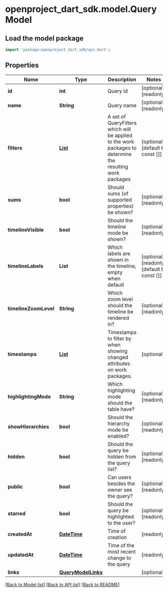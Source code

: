 # openproject_dart_sdk.model.QueryModel

## Load the model package
```dart
import 'package:openproject_dart_sdk/api.dart';
```

## Properties
Name | Type | Description | Notes
------------ | ------------- | ------------- | -------------
**id** | **int** | Query id | [optional] [readonly] 
**name** | **String** | Query name | [optional] [readonly] 
**filters** | [**List<QueryFilterInstanceSchemaModel>**](QueryFilterInstanceSchemaModel.md) | A set of QueryFilters which will be applied to the work packages to determine the resulting work packages | [optional] [default to const []]
**sums** | **bool** | Should sums (of supported properties) be shown? | [optional] [readonly] 
**timelineVisible** | **bool** | Should the timeline mode be shown? | [optional] [readonly] 
**timelineLabels** | **List<String>** | Which labels are shown in the timeline, empty when default | [optional] [readonly] [default to const []]
**timelineZoomLevel** | **String** | Which zoom level should the timeline be rendered in? | [optional] [readonly] 
**timestamps** | [**List**](List.md) | Timestamps to filter by when showing changed attributes on work packages. | [optional] 
**highlightingMode** | **String** | Which highlighting mode should the table have? | [optional] [readonly] 
**showHierarchies** | **bool** | Should the hierarchy mode be enabled? | [optional] [readonly] 
**hidden** | **bool** | Should the query be hidden from the query list? | [optional] [readonly] 
**public** | **bool** | Can users besides the owner see the query? | [optional] [readonly] 
**starred** | **bool** | Should the query be highlighted to the user? | [optional] [readonly] 
**createdAt** | [**DateTime**](DateTime.md) | Time of creation | [readonly] 
**updatedAt** | [**DateTime**](DateTime.md) | Time of the most recent change to the query | [readonly] 
**links** | [**QueryModelLinks**](QueryModelLinks.md) |  | [optional] 

[[Back to Model list]](../README.md#documentation-for-models) [[Back to API list]](../README.md#documentation-for-api-endpoints) [[Back to README]](../README.md)


